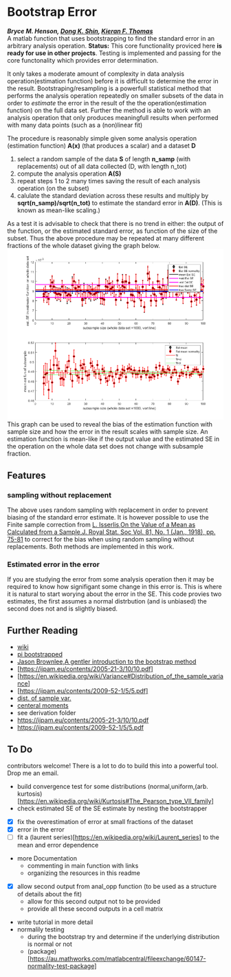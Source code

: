 # Bootstrap Error
***Bryce M. Henson, [Dong K. Shin](https://github.com/spicydonkey), [Kieran F. Thomas](https://github.com/KF-Thomas)***   
A matlab function that uses bootstrapping to find the standard error in an arbitrary analysis operation.
**Status:** This core functionality proviced here  **is ready for use in other projects**. Testing is implemented and passing for the core functonality which provides error determination.

It only takes a moderate amount of complexity in data analysis operation(estimation function) before it is difficult to determine the error in the result. Bootstraping/resampling is a powerfull statistical method that performs the analysis operation repeatedly on smaller subsets of the data in order to *estimate* the error in the result of the the operation(estimation function) on the full data set. Further the method is able to work with an analysis operation that only produces meaningfull results when performed with many data points (such as a (non)linear fit)

The procedure is reasonably simple given some analysis operation (estimation function) **A(x)** (that produces a scalar) and a dataset **D**
1. select a random sample of the data **S** of length **n_samp** (with replacements) out of all data collected (D, with length n_tot)
2. compute the analysis operation **A(S)**
3. repeat steps 1 to 2 many times saving the result of each analysis operation (on the subset)
4. calulate the standard deviation across these results and multiply by **sqrt(n_samp)/sqrt(n_tot)** to estimate the standard error in **A(D)**. (This is known as mean-like scaling.)



As a test it is advisable to check that there is no trend in either: the output of the function, or the estimated standard error, as function of the size of the subset. Thus the above procedure may be repeated at many different fractions of the whole dataset giving the graph below. 
![fig1](/fig1.png)
This graph can be used to reveal the bias of the estimation function with sample size and how the error in the result scales with sample size. An estimation function is mean-like if the output value and the estimated SE in the operation on the whole data set does not change with subsample fraction.


## Features
### sampling without replacement
The above uses random sampling with replacement in order to prevent biasing of the standard error estimate. It is however possible to use the Finite sample correction from [L. Isserlis,On the Value of a Mean as Calculated from a Sample,J. Royal Stat. Soc
Vol. 81, No. 1 (Jan., 1918), pp. 75-81](http://doi.org/10.2307/2340569) to correct for the bias when using random sampling without replacements. Both methods are implemented in this work.
### Estimated error in the error
If you are studying the error from some analysis operation then it may be required to know how signifigant some change in this error is. This is where it is natural to start worying about the error in the SE. This code provies two estimates, the first assumes a normal distrbution (and is unbiased) the second does not and is slightly biased.



## Further Reading
- [wiki](https://en.wikipedia.org/wiki/Bootstrapping_(statistics))
- [pi bootstrapped](https://pypi.org/project/bootstrapped/)
- [Jason Brownlee,A gentler introduction to the bootstrap method](https://machinelearningmastery.com/a-gentle-introduction-to-the-bootstrap-method/)
- [https://ijpam.eu/contents/2005-21-3/10/10.pdf]
- [https://en.wikipedia.org/wiki/Variance#Distribution_of_the_sample_variance]
- [https://ijpam.eu/contents/2009-52-1/5/5.pdf]
- [dist. of sample var.](https://en.wikipedia.org/wiki/Variance#Distribution_of_the_sample_variance) 
- [centeral moments](https://en.wikipedia.org/wiki/Central_moment)
- see derivation folder
- https://ijpam.eu/contents/2005-21-3/10/10.pdf
- https://ijpam.eu/contents/2009-52-1/5/5.pdf

## To Do
contributors welcome! There is a lot to do to build this into a powerful tool. Drop me an email. 
- build convergence test for some distributions (normal,uniform,(arb. kurtosis)[https://en.wikipedia.org/wiki/Kurtosis#The_Pearson_type_VII_family]
- check estimated SE of the SE estimate by nesting the bootstrapper
- [x] fix the overestimation of error at small fractions of the dataset
- [x] error in the error
- [ ] fit a (laurent series)[https://en.wikipedia.org/wiki/Laurent_series] to the mean and error dependence
- more Documentation
  - commenting in main function with links
  - organizing the resources in this readme
- [x] allow second output from anal_opp function (to be used as a structure of details about the fit)
  - allow for this second output not to be provided
  - provide all these second outputs in a cell matrix
- write tutorial in more detail
- normalily testing
  - during the bootstrap try and determine if the underlying distribution is normal or not
  - (package)[https://au.mathworks.com/matlabcentral/fileexchange/60147-normality-test-package]



